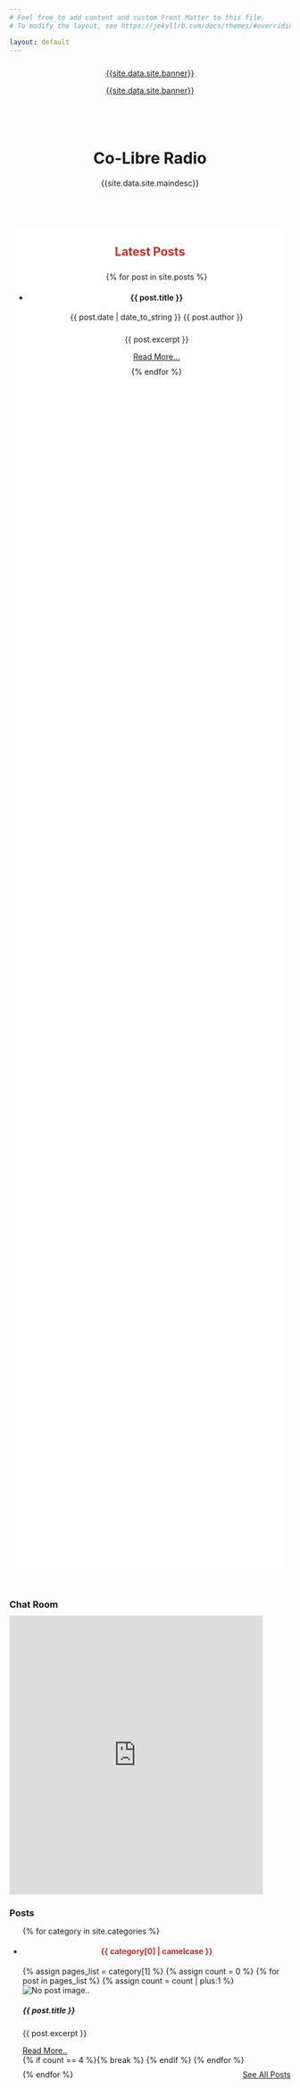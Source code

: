 ```yaml
---
# Feel free to add content and custom Front Matter to this file.
# To modify the layout, see https://jekyllrb.com/docs/themes/#overriding-theme-defaults

layout: default
---
```


<div>
    <header class="masthead">
        <div class="row" style="margin-right:2%;margin-left:2%;">
            <div class="col-md-8">
                <div class="row justify-content-md-right" style="margin-top:5%">
                    <p class="marquee text-white-75 font-weight-light mb-5">
                        <span>&nbsp;&nbsp;&nbsp;&nbsp;&nbsp;&nbsp;&nbsp;&nbsp;&nbsp;&nbsp;&nbsp;&nbsp;<u>{{site.data.site.banner}}</u>&nbsp;&nbsp;&nbsp;&nbsp;&nbsp;&nbsp;&nbsp;&nbsp;&nbsp;&nbsp;&nbsp;&nbsp;</span>
                    </p>
                    <p class="marquee marquee2 text-white-75 font-weight-light mb-5">
                        <span>&nbsp;&nbsp;&nbsp;&nbsp;&nbsp;&nbsp;&nbsp;&nbsp;&nbsp;&nbsp;&nbsp;&nbsp;<u>{{site.data.site.banner}}</u>&nbsp;&nbsp;&nbsp;&nbsp;&nbsp;&nbsp;&nbsp;&nbsp;&nbsp;&nbsp;&nbsp;&nbsp;</span>
                    </p>
                </div>
                <div class="row justify-content-md-center" style="margin-top:20%">
                    <div class="col-md-6">
                        <div class="row justify-content-center">
                            <h1 class="text-uppercase text-white font-weight-bold" style="text-align: center">
                                Co-Libre Radio</h1>
                        </div>
                    </div>
                </div>
                <div class="row justify-content-md-center">
                    <div class="col-md-6">
                        <div class="row justify-content-center">
                            <p class="text-white-75 font-weight-light mb-5" style="text-align: center">
                                {{site.data.site.maindesc}}</p>
                        </div>
                    </div>
                </div>
            </div>
            <div class="col-md-4 shadow mb-5 bg-white"
                style="background-color: white;margin-top:15%;overflow: scroll;height: 60vh !important;">
                <div class="container my-4">
                    <h2 class="text-black font-weight-bold" style="text-align: center;color: #c53025;margin-bottom: 5%">
                        Latest Posts</h2>
                    <ul class="list-group list-group-flush">
                        {% for post in site.posts %}
                        <li class="list-group-item" style="margin-top:2%;margin-bottom:2%">
                            <h4 class="font-weight-bold">{{ post.title }}</h4>
                            <span class="post-meta">{{ post.date | date_to_string }}</span>
                            <span class="post-meta">{{ post.author }}</span>
                            <p style="margin-top:5%;">{{ post.excerpt }}</p>
                            <a href="{{ post.url }}" target="_blank">Read More...</a>
                        </li>
                        {% endfor %}
                    </ul>
                </div>
            </div>
        </div>
    </header>
    <section class="page-section bg-primary" id="chat">
        <div class="container">
            <div class="row justify-content-center">
                <h3 class="text-white font-weight-bold" style="margin-bottom: 2%;">Chat Room</h3>
                <iframe src="https://minnit.chat/CoLibreChat?embed&nickname=" class="shadow mb-5 bg-white"
                    style="border:0;width:90%;height:500px;" allowTransparency="true"></iframe>
            </div>
        </div>
    </section>
<section class="page-section" id="posts">
    <div class="container">
        <div class="row justify-content-center">
            <h3 class="font-weight-bold" style="margin-bottom: 2%;">Posts</h3>
        </div>
        <ul class="list-group list-group-flush">
        {% for category in site.categories %}
            <li class="list-group-item" style="margin-bottom:2%">
                <div class="row justify-content-left">
                    <h4 style="text-align: center;color: #c53025;">{{ category[0] | camelcase }}</h4>
                </div>
                <div class="row" style="margin-bottom 2%">
                {% assign pages_list = category[1] %}
                {% assign count = 0 %}
                {% for post in pages_list %}
                    {% assign count = count | plus:1 %}
                    <div class="col-sm-4">
                        <div class="card" style="width: 18rem;">
                            <img class="card-img-top" src="{{ post.thumbnail }}"
                                alt="No post image..">
                            <div class="card-body">
                                <h5 class="card-title">{{ post.title }}</h5>
                                <p class="card-text">{{ post.excerpt }}</p>
                                <a href="{{ post.url }}" class="btn btn-primary" target="_blank">Read More..</a>
                            </div>
                        </div>
                    </div>
                    {% if count == 4 %}{% break %}
                    {% endif %}
                {% endfor %}
                </div>
                <div class="row justify-content-right" style="margin-top:2%;float: right;">
                <a href="/{{ category[0] | camelcase }}.html" target="_blank">See All Posts</a>
                </div>
            </li>            
        {% endfor %}
        </ul>
    </div>
</section>
</div>
